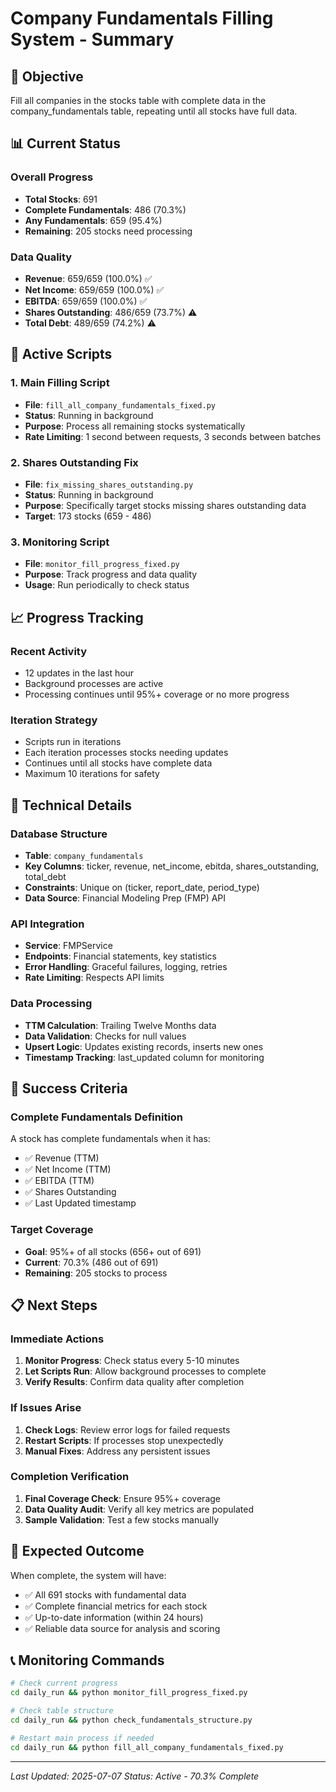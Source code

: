 # Company Fundamentals Filling System - Summary

## 🎯 **Objective**
Fill all companies in the stocks table with complete data in the company_fundamentals table, repeating until all stocks have full data.

## 📊 **Current Status**

### **Overall Progress**
- **Total Stocks**: 691
- **Complete Fundamentals**: 486 (70.3%)
- **Any Fundamentals**: 659 (95.4%)
- **Remaining**: 205 stocks need processing

### **Data Quality**
- **Revenue**: 659/659 (100.0%) ✅
- **Net Income**: 659/659 (100.0%) ✅
- **EBITDA**: 659/659 (100.0%) ✅
- **Shares Outstanding**: 486/659 (73.7%) ⚠️
- **Total Debt**: 489/659 (74.2%) ⚠️

## 🚀 **Active Scripts**

### 1. **Main Filling Script**
- **File**: `fill_all_company_fundamentals_fixed.py`
- **Status**: Running in background
- **Purpose**: Process all remaining stocks systematically
- **Rate Limiting**: 1 second between requests, 3 seconds between batches

### 2. **Shares Outstanding Fix**
- **File**: `fix_missing_shares_outstanding.py`
- **Status**: Running in background
- **Purpose**: Specifically target stocks missing shares outstanding data
- **Target**: 173 stocks (659 - 486)

### 3. **Monitoring Script**
- **File**: `monitor_fill_progress_fixed.py`
- **Purpose**: Track progress and data quality
- **Usage**: Run periodically to check status

## 📈 **Progress Tracking**

### **Recent Activity**
- 12 updates in the last hour
- Background processes are active
- Processing continues until 95%+ coverage or no more progress

### **Iteration Strategy**
- Scripts run in iterations
- Each iteration processes stocks needing updates
- Continues until all stocks have complete data
- Maximum 10 iterations for safety

## 🔧 **Technical Details**

### **Database Structure**
- **Table**: `company_fundamentals`
- **Key Columns**: ticker, revenue, net_income, ebitda, shares_outstanding, total_debt
- **Constraints**: Unique on (ticker, report_date, period_type)
- **Data Source**: Financial Modeling Prep (FMP) API

### **API Integration**
- **Service**: FMPService
- **Endpoints**: Financial statements, key statistics
- **Error Handling**: Graceful failures, logging, retries
- **Rate Limiting**: Respects API limits

### **Data Processing**
- **TTM Calculation**: Trailing Twelve Months data
- **Data Validation**: Checks for null values
- **Upsert Logic**: Updates existing records, inserts new ones
- **Timestamp Tracking**: last_updated column for monitoring

## 🎯 **Success Criteria**

### **Complete Fundamentals Definition**
A stock has complete fundamentals when it has:
- ✅ Revenue (TTM)
- ✅ Net Income (TTM)
- ✅ EBITDA (TTM)
- ✅ Shares Outstanding
- ✅ Last Updated timestamp

### **Target Coverage**
- **Goal**: 95%+ of all stocks (656+ out of 691)
- **Current**: 70.3% (486 out of 691)
- **Remaining**: 205 stocks to process

## 📋 **Next Steps**

### **Immediate Actions**
1. **Monitor Progress**: Check status every 5-10 minutes
2. **Let Scripts Run**: Allow background processes to complete
3. **Verify Results**: Confirm data quality after completion

### **If Issues Arise**
1. **Check Logs**: Review error logs for failed requests
2. **Restart Scripts**: If processes stop unexpectedly
3. **Manual Fixes**: Address any persistent issues

### **Completion Verification**
1. **Final Coverage Check**: Ensure 95%+ coverage
2. **Data Quality Audit**: Verify all key metrics are populated
3. **Sample Validation**: Test a few stocks manually

## 🎉 **Expected Outcome**

When complete, the system will have:
- ✅ All 691 stocks with fundamental data
- ✅ Complete financial metrics for each stock
- ✅ Up-to-date information (within 24 hours)
- ✅ Reliable data source for analysis and scoring

## 📞 **Monitoring Commands**

```bash
# Check current progress
cd daily_run && python monitor_fill_progress_fixed.py

# Check table structure
cd daily_run && python check_fundamentals_structure.py

# Restart main process if needed
cd daily_run && python fill_all_company_fundamentals_fixed.py
```

---
*Last Updated: 2025-07-07*
*Status: Active - 70.3% Complete* 